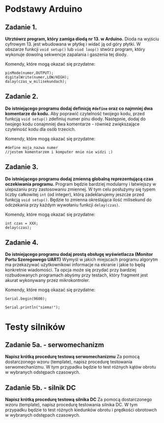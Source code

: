 # Podstawy Arduino

## Zadanie 1.

**Utrztówrz program, który zamiga diodą nr 13. w Arduino.**
Dioda na wyjściu cyfrowym 13. jest wbudowana w płytkę i widać ją od góry płytki. W obszarze funkcji `void setup()` lub `viod loop()` stwórz program, który wykonuje dowolną sekwencje zapalania i gaszenia tej diody.

Komendy, które mogą okazać się przydatne:
```
pinMode(numer,OUTPUT);
digitalWrite(numer,LOW/HIGH);
dalay(czas_w_milisekundach);
```

## Zadanie 2.

**Do istniejącego programu dodaj definicję `#define` oraz co najmniej dwa komentarze do kodu.**
Aby poprawić czytelność twojego kodu, przed funkcją `void setup()` zdefiniuj numer pinu diody. Następnie, dodaj do twojego kodu conajmniej dwa komentarze - również zwiększające czytelność kodu dla osób trzecich.

Komendy, które mogą okazać się przydatne:
```
#define moja_nazwa numer
//jestem komentarzem i komputer mnie nie widzi ;)
```

## Zadanie 3.

**Do istniejącego programu dodaj zmienną globalną reprezentującą czas oczekiwania programu.**
Program będzie bardziej modularny i łatwiejszy w ulepszaniu przy zastosowaniu zmiennej. W tym celu posłużymy się typem liczby całkowitej `int` (od integer), którą zadeklarujemy jeszcze przed funkcją `void setup()`. Będzie to zmienna określająca ilość milisekund do odczekania przy każdym wywołaniu funkcji `delay(czas)`.

Komendy, które mogą okazać się przydatne:
```
int czas = XXX;
delay(czas);
```

## Zadanie 4.

**Do istniejącego programu dodaj prostą obsługę wyświetlacza (Monitor Portu Szeregowego UART)**
Wymyśl w jakich miejscach programu algorytm ma przekazywać użytkownikowi informacje na ekranie i jakie to będą konkretnie wiadomości. Ta opcja może się przydać przy bardziej rozbudowanych programach abyśmy przy testach, który fragment jest akurat wykonywany przez mikrokontroler.

Komendy, które mogą okazać się przydatne:
```
Serial.begin(9600);

Serial.println("siema!");
```

# Testy silników

## Zadanie 5a. - serwomechanizm

**Napisz krótką procedurę testową serwomechanizmu**
Za pomocą dostarczonego wzoru (template), napisz procedurę testowania serwomechanizmu. W tym przypadku będzie to test różnych kątów obrotu w wybranych odstępach czasowych.

## Zadanie 5b. - silnik DC

**Napisz krótką procedurę testową silnika DC**
Za pomocą dostarczonego wzoru (template), napisz procedurę testowania silnika DC. W tym przypadku będzie to test różnych kiedunków obrotu i prędkości obrotowch w wybranych odstępach czasowych.
